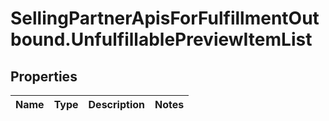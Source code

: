 # SellingPartnerApisForFulfillmentOutbound.UnfulfillablePreviewItemList

## Properties
Name | Type | Description | Notes
------------ | ------------- | ------------- | -------------


